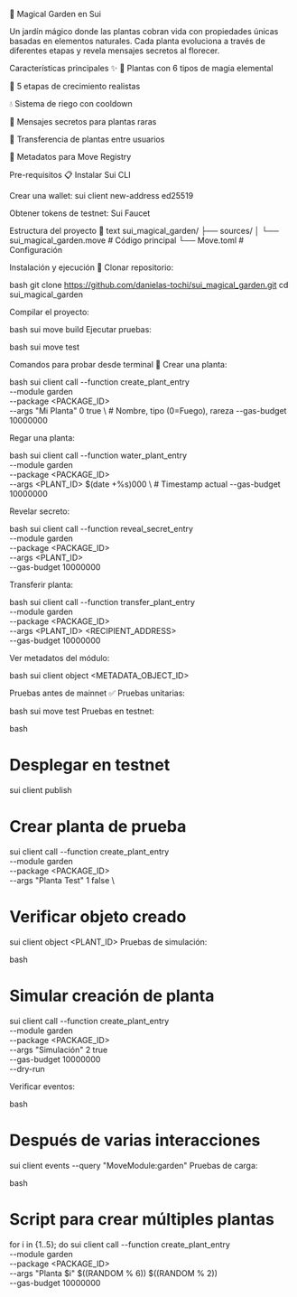 🌿 Magical Garden en Sui 

Un jardín mágico donde las plantas cobran vida con propiedades únicas basadas en elementos naturales. Cada planta evoluciona a través de diferentes etapas y revela mensajes secretos al florecer.

Características principales ✨
🌈 Plantas con 6 tipos de magia elemental

🌱 5 etapas de crecimiento realistas

💧 Sistema de riego con cooldown

📜 Mensajes secretos para plantas raras

🔄 Transferencia de plantas entre usuarios

📡 Metadatos para Move Registry

Pre-requisitos 📋
Instalar Sui CLI

Crear una wallet: sui client new-address ed25519

Obtener tokens de testnet: Sui Faucet

Estructura del proyecto 📂
text
sui_magical_garden/
├── sources/
│   └── sui_magical_garden.move      # Código principal
└── Move.toml             # Configuración

Instalación y ejecución 🚀
Clonar repositorio:

bash
git clone https://github.com/danielas-tochi/sui_magical_garden.git
cd sui_magical_garden

Compilar el proyecto:

bash
sui move build
Ejecutar pruebas:

bash
sui move test

Comandos para probar desde terminal 🧪
Crear una planta:

bash
sui client call --function create_plant_entry \
--module garden \
--package <PACKAGE_ID> \
--args "Mi Planta" 0 true \  # Nombre, tipo (0=Fuego), rareza
--gas-budget 10000000

Regar una planta:

bash
sui client call --function water_plant_entry \
--module garden \
--package <PACKAGE_ID> \
--args <PLANT_ID> $(date +%s)000 \  # Timestamp actual
--gas-budget 10000000

Revelar secreto:

bash
sui client call --function reveal_secret_entry \
--module garden \
--package <PACKAGE_ID> \
--args <PLANT_ID> \
--gas-budget 10000000

Transferir planta:

bash
sui client call --function transfer_plant_entry \
--module garden \
--package <PACKAGE_ID> \
--args <PLANT_ID> <RECIPIENT_ADDRESS> \
--gas-budget 10000000

Ver metadatos del módulo:

bash
sui client object <METADATA_OBJECT_ID>

Pruebas antes de mainnet ✅
Pruebas unitarias:

bash
sui move test
Pruebas en testnet:

bash
# Desplegar en testnet
sui client publish 

# Crear planta de prueba
sui client call --function create_plant_entry \
--module garden \
--package <PACKAGE_ID> \
--args "Planta Test" 1 false \


# Verificar objeto creado
sui client object <PLANT_ID>
Pruebas de simulación:

bash
# Simular creación de planta
sui client call --function create_plant_entry \
--module garden \
--package <PACKAGE_ID> \
--args "Simulación" 2 true \
--gas-budget 10000000 \
--dry-run

Verificar eventos:

bash
# Después de varias interacciones
sui client events --query "MoveModule:garden"
Pruebas de carga:

bash
# Script para crear múltiples plantas
for i in {1..5}; do
  sui client call --function create_plant_entry \
  --module garden \
  --package <PACKAGE_ID> \
  --args "Planta $i" $((RANDOM % 6)) $((RANDOM % 2)) \
  --gas-budget 10000000
